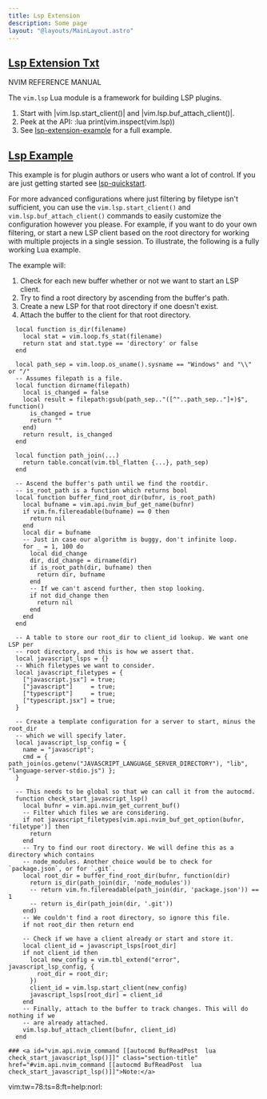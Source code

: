 ```yaml
---
title: Lsp Extension
description: Some page
layout: "@layouts/MainLayout.astro"
---
```



## <a id="LSP Extension" class="section-title" href="#LSP Extension"> Lsp Extension Txt</a> 

NVIM REFERENCE MANUAL


The `vim.lsp` Lua module is a framework for building LSP plugins.

  1. Start with |vim.lsp.start_client()| and |vim.lsp.buf_attach_client()|.
  2. Peek at the API:
       :lua print(vim.inspect(vim.lsp))
  3. See [lsp-extension-example](/neovim-docs-web/en/neovim/lsp-extension#lsp-extension-example) for a full example.


## <a id="lsp-extension-example" class="section-title" href="#lsp-extension-example">Lsp Example</a> 

This example is for plugin authors or users who want a lot of control. If you
are just getting started see [lsp-quickstart](/neovim-docs-web/en/neovim/lsp#lsp-quickstart).

For more advanced configurations where just filtering by filetype isn't
sufficient, you can use the `vim.lsp.start_client()` and
`vim.lsp.buf_attach_client()` commands to easily customize the configuration
however you please. For example, if you want to do your own filtering, or
start a new LSP client based on the root directory for working with multiple
projects in a single session. To illustrate, the following is a fully working
Lua example.

The example will:
1. Check for each new buffer whether or not we want to start an LSP client.
2. Try to find a root directory by ascending from the buffer's path.
3. Create a new LSP for that root directory if one doesn't exist.
4. Attach the buffer to the client for that root directory.
```  -- Some path manipulation utilities
  local function is_dir(filename)
    local stat = vim.loop.fs_stat(filename)
    return stat and stat.type == 'directory' or false
  end

  local path_sep = vim.loop.os_uname().sysname == "Windows" and "\\" or "/"
  -- Assumes filepath is a file.
  local function dirname(filepath)
    local is_changed = false
    local result = filepath:gsub(path_sep.."([^"..path_sep.."]+)$", function()
      is_changed = true
      return ""
    end)
    return result, is_changed
  end

  local function path_join(...)
    return table.concat(vim.tbl_flatten {...}, path_sep)
  end

  -- Ascend the buffer's path until we find the rootdir.
  -- is_root_path is a function which returns bool
  local function buffer_find_root_dir(bufnr, is_root_path)
    local bufname = vim.api.nvim_buf_get_name(bufnr)
    if vim.fn.filereadable(bufname) == 0 then
      return nil
    end
    local dir = bufname
    -- Just in case our algorithm is buggy, don't infinite loop.
    for _ = 1, 100 do
      local did_change
      dir, did_change = dirname(dir)
      if is_root_path(dir, bufname) then
        return dir, bufname
      end
      -- If we can't ascend further, then stop looking.
      if not did_change then
        return nil
      end
    end
  end

  -- A table to store our root_dir to client_id lookup. We want one LSP per
  -- root directory, and this is how we assert that.
  local javascript_lsps = {}
  -- Which filetypes we want to consider.
  local javascript_filetypes = {
    ["javascript.jsx"] = true;
    ["javascript"]     = true;
    ["typescript"]     = true;
    ["typescript.jsx"] = true;
  }

  -- Create a template configuration for a server to start, minus the root_dir
  -- which we will specify later.
  local javascript_lsp_config = {
    name = "javascript";
    cmd = { path_join(os.getenv("JAVASCRIPT_LANGUAGE_SERVER_DIRECTORY"), "lib", "language-server-stdio.js") };
  }

  -- This needs to be global so that we can call it from the autocmd.
  function check_start_javascript_lsp()
    local bufnr = vim.api.nvim_get_current_buf()
    -- Filter which files we are considering.
    if not javascript_filetypes[vim.api.nvim_buf_get_option(bufnr, 'filetype')] then
      return
    end
    -- Try to find our root directory. We will define this as a directory which contains
    -- node_modules. Another choice would be to check for `package.json`, or for `.git`.
    local root_dir = buffer_find_root_dir(bufnr, function(dir)
      return is_dir(path_join(dir, 'node_modules'))
      -- return vim.fn.filereadable(path_join(dir, 'package.json')) == 1
      -- return is_dir(path_join(dir, '.git'))
    end)
    -- We couldn't find a root directory, so ignore this file.
    if not root_dir then return end

    -- Check if we have a client already or start and store it.
    local client_id = javascript_lsps[root_dir]
    if not client_id then
      local new_config = vim.tbl_extend("error", javascript_lsp_config, {
        root_dir = root_dir;
      })
      client_id = vim.lsp.start_client(new_config)
      javascript_lsps[root_dir] = client_id
    end
    -- Finally, attach to the buffer to track changes. This will do nothing if we
    -- are already attached.
    vim.lsp.buf_attach_client(bufnr, client_id)
  end

### <a id="vim.api.nvim_command [[autocmd BufReadPost  lua check_start_javascript_lsp()]]" class="section-title" href="#vim.api.nvim_command [[autocmd BufReadPost  lua check_start_javascript_lsp()]]">Note:</a>
```


 vim:tw=78:ts=8:ft=help:norl:

